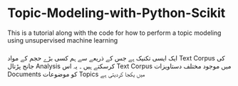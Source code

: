 ﻿

# Topic-Modeling-with-Python-Scikit
This is a tutorial along with the code for how to perform a topic modeling using unsupervised machine learning


### <div dir="rtl"> 
ایک ایسی تکنیک ہے جس کے ذریعے سے ہم کسی بڑے حجم کے مواد Text Corpus    کی جانج پڑتال Analysis کرسکتے ہیں ۔ یہ اس   Text Corpus میں موجود مختلف دستاویزات   Documents   کو  موضوعات     Topics     میں یکجا کردیتی ہے 
</div>